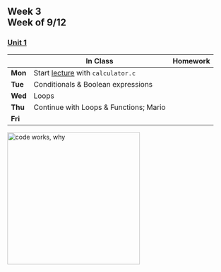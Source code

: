 <meta http-equiv="refresh" content="300"/>

## Week 3<br>Week of 9/12

### [Unit 1](/apcsp/curriculum/1)


  |       |In Class               |Homework   |
  |-------|---------              |---------  |
  |**Mon**|Start [lecture](https://www.youtube.com/watch?v=URrzmoIyqLw&t=3873s) with `calculator.c` | |
  |**Tue**|Conditionals & Boolean expressions | |
  |**Wed**|Loops | |
  |**Thu**|Continue with Loops & Functions; Mario | |
  |**Fri**| | |

<img src="https://pbs.twimg.com/media/DKAT7rLVoAAaqdV.jpg" alt="code works, why" height="300">